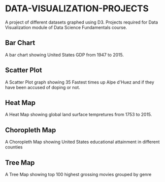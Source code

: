 # DATA-VISUALIZATION-PROJECTS
A project of different datasets graphed using D3.
Projects required for Data Visualization module of Data Science Fundamentals course.

## Bar Chart
A bar chart showing United States GDP from 1947 to 2015.

## Scatter Plot
A Scatter Plot graph showing 35 Fastest times up Alpe d'Huez and if they have been accused of doping or not.

## Heat Map
A Heat Map showing global land surface tempretures from 1753 to 2015.

## Choropleth Map
A Choropleth Map showing United States educational attainment in different counties

## Tree Map
A Tree Map showing top 100 highest grossing movies grouped by genre
